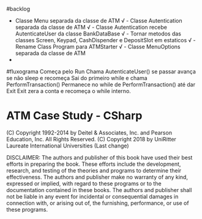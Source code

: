 #backlog
  - Classe Menu separada da classe de ATM
√ - Classe Autentication separada da classe de ATM
√ - Classe Autentication recebe AutenticateUser da classe 			BankDataBase
√ - Tornar metodos das classes Screen, Keypad, CashDispender e DepositSlot em estaticos
√ - Rename Class Program para ATMStarter
√ - Classe MenuOptions separada da classe de ATM
  - 


#fluxograma
Começa pelo Run
Chama AutenticateUser() se passar avança se não sleep e recomeça
Sai do primeiro while e chama PerformTransaction()
Permanece no while de PerformTransaction() até dar Exit
Exit zera a conta e recomeça o while interno.


# ATM Case Study - CSharp

(C) Copyright 1992-2014 by Deitel & Associates, Inc. and
Pearson Education, Inc. All Rights Reserved.
(C) Copyright 2018 by UniRitter Laureate International Universities (Last change)

DISCLAIMER: The authors and publisher of this book have used their
best efforts in preparing the book. These efforts include the
development, research, and testing of the theories and programs
to determine their effectiveness. The authors and publisher make
no warranty of any kind, expressed or implied, with regard to these
programs or to the documentation contained in these books. The authors
and publisher shall not be liable in any event for incidental or
consequential damages in connection with, or arising out of, the
furnishing, performance, or use of these programs.
